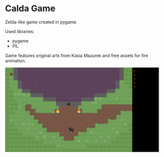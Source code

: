 # Calda Game

Zelda-like game created in pygame.

Used libraries:
- pygame
- PIL

Game features original arts from Kasia Mazurek and free assets for fire animation.

![demo_image](https://github.com/Arch4ngel21/Calda/blob/main/resources/calda_demo.png)
